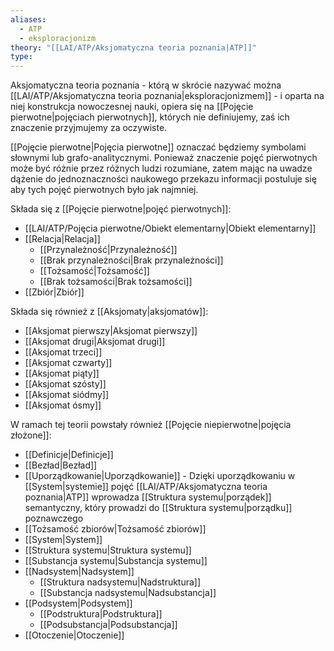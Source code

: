 ```yaml
---
aliases:
  - ATP
  - eksploracjonizm
theory: "[[LAI/ATP/Aksjomatyczna teoria poznania|ATP]]"
type: 
---
```

Aksjomatyczna teoria poznania - którą w skrócie nazywać można [[LAI/ATP/Aksjomatyczna teoria poznania|eksploracjonizmem]] - i oparta na niej konstrukcja nowoczesnej nauki, opiera się na [[Pojęcie pierwotne|pojęciach pierwotnych]], których nie definiujemy, zaś ich znaczenie przyjmujemy za oczywiste.

[[Pojęcie pierwotne|Pojęcia pierwotne]] oznaczać będziemy symbolami słownymi lub grafo-analitycznymi. Ponieważ znaczenie pojęć pierwotnych może być różnie przez różnych ludzi rozumiane, zatem mając na uwadze dążenie do jednoznaczności naukowego przekazu informacji postuluje się aby tych pojęć pierwotnych było jak najmniej.

Składa się z [[Pojęcie pierwotne|pojęć pierwotnych]]:
- [[LAI/ATP/Pojęcia pierwotne/Obiekt elementarny|Obiekt elementarny]]
- [[Relacja|Relacja]]
	- [[Przynależność|Przynależność]]
	- [[Brak przynależności|Brak przynależności]]
	- [[Tożsamość|Tożsamość]]
	- [[Brak tożsamości|Brak tożsamości]]
- [[Zbiór|Zbiór]]

Składa się również z [[Aksjomaty|aksjomatów]]:
- [[Aksjomat pierwszy|Aksjomat pierwszy]]
- [[Aksjomat drugi|Aksjomat drugi]]
- [[Aksjomat trzeci]]
- [[Aksjomat czwarty]]
- [[Aksjomat piąty]]
- [[Aksjomat szósty]]
- [[Aksjomat siódmy]]
- [[Aksjomat ósmy]]

W ramach tej teorii powstały również [[Pojęcie niepierwotne|pojęcia złożone]]:
- [[Definicje|Definicje]]
- [[Bezład|Bezład]]
- [[Uporządkowanie|Uporządkowanie]] - Dzięki uporządkowaniu w [[System|systemie]] pojęć [[LAI/ATP/Aksjomatyczna teoria poznania|ATP]] wprowadza [[Struktura systemu|porządek]] semantyczny, który prowadzi do [[Struktura systemu|porządku]] poznawczego
- [[Tożsamość zbiorów|Tożsamość zbiorów]]
- [[System|System]]
- [[Struktura systemu|Struktura systemu]]
- [[Substancja systemu|Substancja systemu]]
- [[Nadsystem|Nadsystem]]
	- [[Struktura nadsystemu|Nadstruktura]]
	- [[Substancja nadsystemu|Nadsubstancja]]
- [[Podsystem|Podsystem]]
	- [[Podstruktura|Podstruktura]]
	- [[Podsubstancja|Podsubstancja]]
- [[Otoczenie|Otoczenie]]
